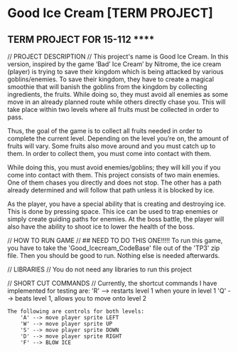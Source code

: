 # Good Ice Cream [TERM PROJECT]
 TERM PROJECT FOR 15-112 ****
--------------------------------

// PROJECT DESCRIPTION //
   This project's name is Good Ice Cream. In this version, inspired by the game ‘Bad’ Ice Cream’ by Nitrome, the ice cream (player) is trying to save their kingdom which is being attacked by various goblins/enemies. To save their kingdom, they have to create a magical smoothie that will banish the goblins from the kingdom by collecting ingredients, the fruits. While doing so, they must avoid all enemies as some move in an already planned route while others directly chase you. This will take place within two levels where all fruits must be collected in order to pass. 

   Thus, the goal of the game is to collect all fruits needed in order to complete the current level. Depending on the level you’re on, the amount of fruits will vary. Some fruits also move around and you must catch up to them. In order to collect them, you must come into contact with them. 


   While doing this, you must avoid enemies/goblins; they will kill you if you come into contact with them. This project consists of two main enemies. One of them chases you directly and does not stop. The other has a path already determined and will follow that path unless it is blocked by ice. 


   As the player, you have a special ability that is creating and destroying ice. This is done by pressing space. This ice can be used to trap enemies or simply create guiding paths for enemies. At the boss battle, the player will also have the ability to shoot ice to lower the health of the boss. 


// HOW TO RUN GAME // ##   NEED TO DO THIS ONE!!!!!
    To run this game, you have to take the 'Good_Icecream_CodeBase' file out of the 'TP3' zip file. Then you should be good to run. Nothing else is needed afterwards.

//  LIBRARIES //
    You do not need any libraries to run this project

// SHORT CUT COMMANDS //
    Currently, the shortcut commands I have implemented for testing  are:
        'R' --> restarts level 1 when youre in level 1
        'Q' --> beats level 1, allows you to move onto level 2
    
    The following are controls for both levels:
        'A' --> move player sprite LEFT
        'W' --> move player sprite UP
        'S' --> move player sprite DOWN
        'D' --> move player sprite RIGHT
        'F' --> BLOW ICE 


